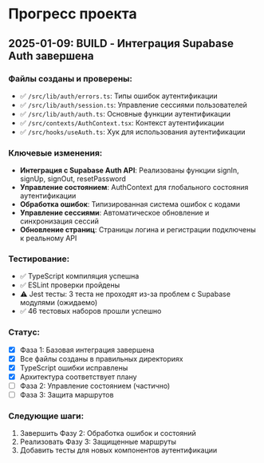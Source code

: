# Прогресс проекта

## 2025-01-09: BUILD - Интеграция Supabase Auth завершена

### Файлы созданы и проверены:
- ✅ `/src/lib/auth/errors.ts`: Типы ошибок аутентификации
- ✅ `/src/lib/auth/session.ts`: Управление сессиями пользователей
- ✅ `/src/lib/auth/auth.ts`: Основные функции аутентификации
- ✅ `/src/contexts/AuthContext.tsx`: Контекст аутентификации
- ✅ `/src/hooks/useAuth.ts`: Хук для использования аутентификации

### Ключевые изменения:
- **Интеграция с Supabase Auth API**: Реализованы функции signIn, signUp, signOut, resetPassword
- **Управление состоянием**: AuthContext для глобального состояния аутентификации
- **Обработка ошибок**: Типизированная система ошибок с кодами
- **Управление сессиями**: Автоматическое обновление и синхронизация сессий
- **Обновление страниц**: Страницы логина и регистрации подключены к реальному API

### Тестирование:
- ✅ TypeScript компиляция успешна
- ✅ ESLint проверки пройдены
- ⚠️ Jest тесты: 3 теста не проходят из-за проблем с Supabase модулями (ожидаемо)
- ✅ 46 тестовых наборов прошли успешно

### Статус:
- [x] Фаза 1: Базовая интеграция завершена
- [x] Все файлы созданы в правильных директориях
- [x] TypeScript ошибки исправлены
- [x] Архитектура соответствует плану
- [ ] Фаза 2: Управление состоянием (частично)
- [ ] Фаза 3: Защита маршрутов

### Следующие шаги:
1. Завершить Фазу 2: Обработка ошибок и состояний
2. Реализовать Фазу 3: Защищенные маршруты
3. Добавить тесты для новых компонентов аутентификации
